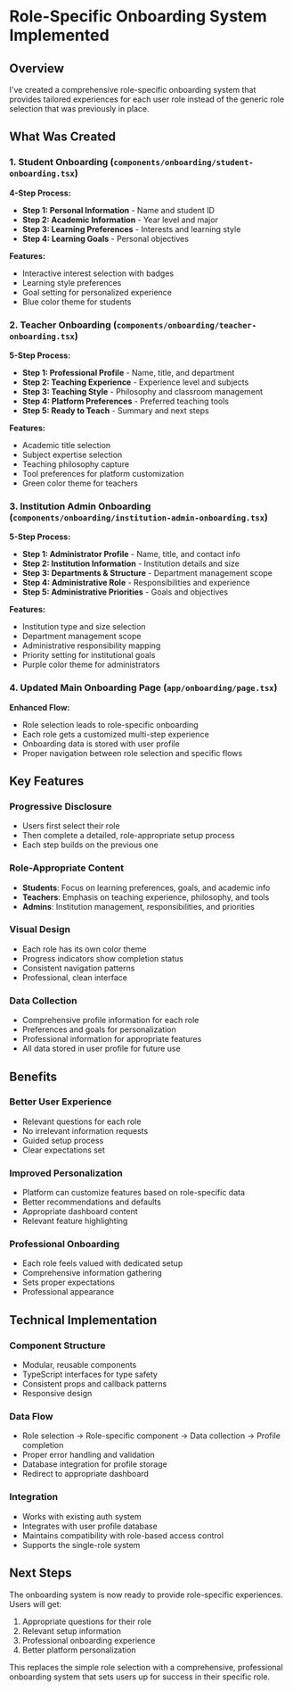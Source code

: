 # Role-Specific Onboarding System Implemented

## Overview
I've created a comprehensive role-specific onboarding system that provides tailored experiences for each user role instead of the generic role selection that was previously in place.

## What Was Created

### 1. Student Onboarding (`components/onboarding/student-onboarding.tsx`)
**4-Step Process:**
- **Step 1: Personal Information** - Name and student ID
- **Step 2: Academic Information** - Year level and major
- **Step 3: Learning Preferences** - Interests and learning style
- **Step 4: Learning Goals** - Personal objectives

**Features:**
- Interactive interest selection with badges
- Learning style preferences
- Goal setting for personalized experience
- Blue color theme for students

### 2. Teacher Onboarding (`components/onboarding/teacher-onboarding.tsx`)
**5-Step Process:**
- **Step 1: Professional Profile** - Name, title, and department
- **Step 2: Teaching Experience** - Experience level and subjects
- **Step 3: Teaching Style** - Philosophy and classroom management
- **Step 4: Platform Preferences** - Preferred teaching tools
- **Step 5: Ready to Teach** - Summary and next steps

**Features:**
- Academic title selection
- Subject expertise selection
- Teaching philosophy capture
- Tool preferences for platform customization
- Green color theme for teachers

### 3. Institution Admin Onboarding (`components/onboarding/institution-admin-onboarding.tsx`)
**5-Step Process:**
- **Step 1: Administrator Profile** - Name, title, and contact info
- **Step 2: Institution Information** - Institution details and size
- **Step 3: Departments & Structure** - Department management scope
- **Step 4: Administrative Role** - Responsibilities and experience
- **Step 5: Administrative Priorities** - Goals and objectives

**Features:**
- Institution type and size selection
- Department management scope
- Administrative responsibility mapping
- Priority setting for institutional goals
- Purple color theme for administrators

### 4. Updated Main Onboarding Page (`app/onboarding/page.tsx`)
**Enhanced Flow:**
- Role selection leads to role-specific onboarding
- Each role gets a customized multi-step experience
- Onboarding data is stored with user profile
- Proper navigation between role selection and specific flows

## Key Features

### Progressive Disclosure
- Users first select their role
- Then complete a detailed, role-appropriate setup process
- Each step builds on the previous one

### Role-Appropriate Content
- **Students**: Focus on learning preferences, goals, and academic info
- **Teachers**: Emphasis on teaching experience, philosophy, and tools
- **Admins**: Institution management, responsibilities, and priorities

### Visual Design
- Each role has its own color theme
- Progress indicators show completion status
- Consistent navigation patterns
- Professional, clean interface

### Data Collection
- Comprehensive profile information for each role
- Preferences and goals for personalization
- Professional information for appropriate features
- All data stored in user profile for future use

## Benefits

### Better User Experience
- Relevant questions for each role
- No irrelevant information requests
- Guided setup process
- Clear expectations set

### Improved Personalization
- Platform can customize features based on role-specific data
- Better recommendations and defaults
- Appropriate dashboard content
- Relevant feature highlighting

### Professional Onboarding
- Each role feels valued with dedicated setup
- Comprehensive information gathering
- Sets proper expectations
- Professional appearance

## Technical Implementation

### Component Structure
- Modular, reusable components
- TypeScript interfaces for type safety
- Consistent props and callback patterns
- Responsive design

### Data Flow
- Role selection → Role-specific component → Data collection → Profile completion
- Proper error handling and validation
- Database integration for profile storage
- Redirect to appropriate dashboard

### Integration
- Works with existing auth system
- Integrates with user profile database
- Maintains compatibility with role-based access control
- Supports the single-role system

## Next Steps
The onboarding system is now ready to provide role-specific experiences. Users will get:
1. Appropriate questions for their role
2. Relevant setup information
3. Professional onboarding experience
4. Better platform personalization

This replaces the simple role selection with a comprehensive, professional onboarding system that sets users up for success in their specific role.